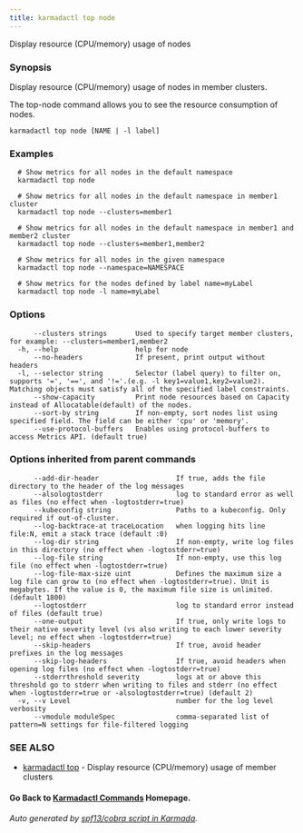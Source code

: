 ```yaml
---
title: karmadactl top node
---
```


Display resource (CPU/memory) usage of nodes

### Synopsis

Display resource (CPU/memory) usage of nodes in member clusters.

 The top-node command allows you to see the resource consumption of nodes.

```
karmadactl top node [NAME | -l label]
```

### Examples

```
  # Show metrics for all nodes in the default namespace
  karmadactl top node
  
  # Show metrics for all nodes in the default namespace in member1 cluster
  karmadactl top node --clusters=member1
  
  # Show metrics for all nodes in the default namespace in member1 and member2 cluster
  karmadactl top node --clusters=member1,member2
  
  # Show metrics for all nodes in the given namespace
  karmadactl top node --namespace=NAMESPACE
  
  # Show metrics for the nodes defined by label name=myLabel
  karmadactl top node -l name=myLabel
```

### Options

```
      --clusters strings       Used to specify target member clusters, for example: --clusters=member1,member2
  -h, --help                   help for node
      --no-headers             If present, print output without headers
  -l, --selector string        Selector (label query) to filter on, supports '=', '==', and '!='.(e.g. -l key1=value1,key2=value2). Matching objects must satisfy all of the specified label constraints.
      --show-capacity          Print node resources based on Capacity instead of Allocatable(default) of the nodes.
      --sort-by string         If non-empty, sort nodes list using specified field. The field can be either 'cpu' or 'memory'.
      --use-protocol-buffers   Enables using protocol-buffers to access Metrics API. (default true)
```

### Options inherited from parent commands

```
      --add-dir-header                   If true, adds the file directory to the header of the log messages
      --alsologtostderr                  log to standard error as well as files (no effect when -logtostderr=true)
      --kubeconfig string                Paths to a kubeconfig. Only required if out-of-cluster.
      --log-backtrace-at traceLocation   when logging hits line file:N, emit a stack trace (default :0)
      --log-dir string                   If non-empty, write log files in this directory (no effect when -logtostderr=true)
      --log-file string                  If non-empty, use this log file (no effect when -logtostderr=true)
      --log-file-max-size uint           Defines the maximum size a log file can grow to (no effect when -logtostderr=true). Unit is megabytes. If the value is 0, the maximum file size is unlimited. (default 1800)
      --logtostderr                      log to standard error instead of files (default true)
      --one-output                       If true, only write logs to their native severity level (vs also writing to each lower severity level; no effect when -logtostderr=true)
      --skip-headers                     If true, avoid header prefixes in the log messages
      --skip-log-headers                 If true, avoid headers when opening log files (no effect when -logtostderr=true)
      --stderrthreshold severity         logs at or above this threshold go to stderr when writing to files and stderr (no effect when -logtostderr=true or -alsologtostderr=true) (default 2)
  -v, --v Level                          number for the log level verbosity
      --vmodule moduleSpec               comma-separated list of pattern=N settings for file-filtered logging
```

### SEE ALSO

* [karmadactl top](karmadactl_top.md)	 - Display resource (CPU/memory) usage of member clusters

#### Go Back to [Karmadactl Commands](karmadactl_index.md) Homepage.


###### Auto generated by [spf13/cobra script in Karmada](https://github.com/karmada-io/karmada/tree/master/hack/tools/genkarmadactldocs).